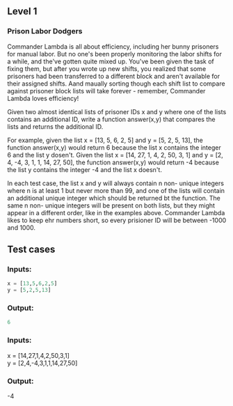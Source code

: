 ## Level 1
### Prison Labor Dodgers

Commander Lambda is all about efficiency, including her
bunny prisoners for manual labor.  But no one's been properly
monitoring the labor shifts for a while, and the've gotten
quite mixed up.  You've been given the task of fixing them, but
after you wrote up new shifts, you realized that some prisoners
had been transferred to a different block and aren't available
for their assigned shifts.  Aand maually sorting though each
shift list to compare against prisoner block lists will take
forever - remember, Commander Lambda loves efficiency!  

 Given two almost identical lists of prisoner IDs x and y where
 one of the lists contains an additional ID, write a function
 answer(x,y) that compares the lists and returns the additional
 ID.  
 
 For example, given the list x = [13, 5, 6, 2, 5] and y = [5, 2, 5, 13],
 the function answer(x,y) would return 6 because the
 list x contains the integer 6 and the list y dosen't.  Given the
 list x = [14, 27, 1, 4, 2, 50, 3, 1] and y = [2, 4, -4, 3, 1, 1, 14, 27, 50],
 the function answer(x,y) would return -4
 because the list y contains the integer -4 and the list x
 doesn't.  
 
 In each test case, the list x and y will always contain n non-
 unique integers where n is at least 1 but never more than 99,
 and one of the lists will contain an additional unique integer
 which should be returned bt the function.  The same n non-
 unique integers will be present on both lists, but they might
 appear in a different order, like in the examples above.
 Commander Lambda likes to keep ehr numbers short, so every
 prisioner ID will be between -1000 and 1000.  
 
 ## Test cases
 ### Inputs:
 ```python
x = [13,5,6,2,5]  
y = [5,2,5,13]  
```
### Output:
 ```python
6  
```
 ### Inputs:
x = [14,27,1,4,2,50,3,1]  
y = [2,4,-4,3,1,1,14,27,50]  
### Output:
-4  
